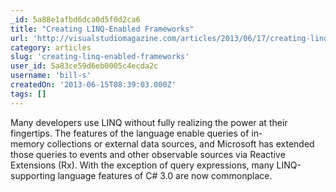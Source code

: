 ```yaml
---
_id: 5a88e1afbd6dca0d5f0d2ca6
title: "Creating LINQ-Enabled Frameworks"
url: 'http://visualstudiomagazine.com/articles/2013/06/17/creating-linq-enabled-frameworks.aspx'
category: articles
slug: 'creating-linq-enabled-frameworks'
user_id: 5a83ce59d6eb0005c4ecda2c
username: 'bill-s'
createdOn: '2013-06-15T08:39:03.000Z'
tags: []
---
```


Many developers use LINQ without fully realizing the power at their fingertips. The features of the language enable queries of in-memory collections or external data sources, and Microsoft has extended those queries to events and other observable sources via Reactive Extensions (Rx). With the exception of query expressions, many LINQ-supporting language features of C# 3.0 are now commonplace.
